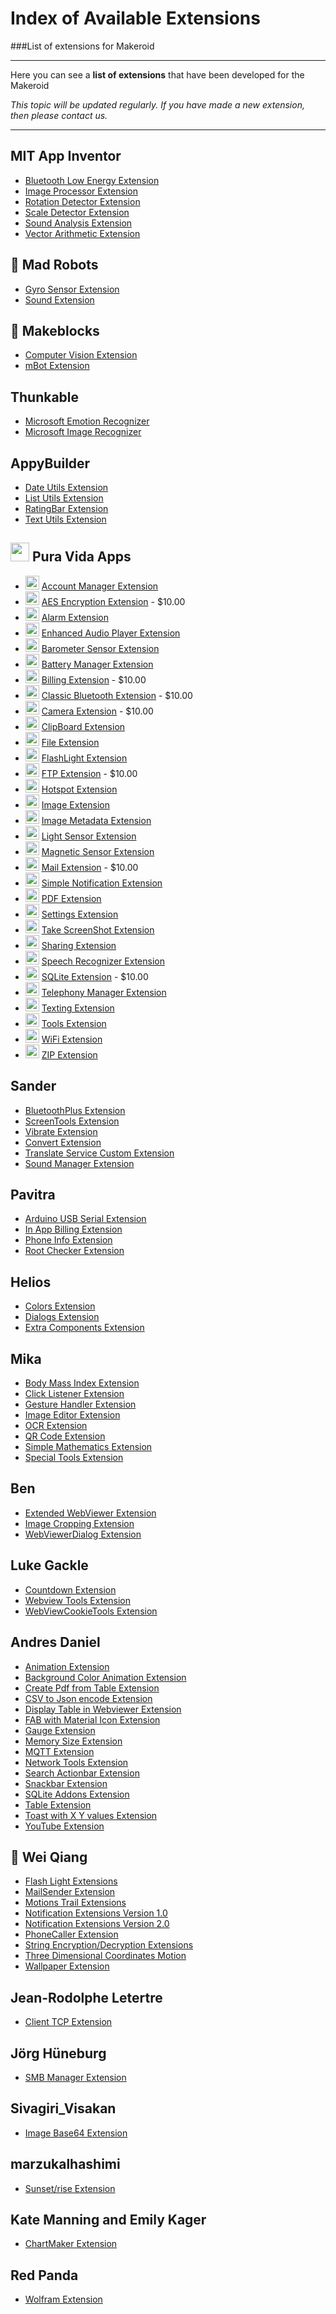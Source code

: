 # Index of Available Extensions

###List of extensions for Makeroid

<hr>

Here you can see a **list of extensions** that have been developed for the Makeroid

_This topic will be updated regularly. If you have made a new extension, then please contact us._

<hr>

## MIT App Inventor

- [Bluetooth Low Energy Extension](http://appinventor.mit.edu/extensions/)
- [Image Processor Extension](http://appinventor.mit.edu/extensions/)
- [Rotation Detector Extension](http://ai2.appinventor.mit.edu/reference/other/extensionsRotation.html)
- [Scale Detector Extension](http://appinventor.mit.edu/extensions/)
- [Sound Analysis Extension](http://appinventor.mit.edu/extensions/)
- [Vector Arithmetic Extension](http://appinventor.mit.edu/extensions/)
		
## :robot: Mad Robots

- [Gyro Sensor Extension](https://groups.google.com/d/msg/app-inventor-open-source-dev/M7NookKPhQQ/WCN5yak3EAAJ)
- [Sound Extension](https://groups.google.com/d/msg/app-inventor-open-source-dev/M7NookKPhQQ/WCN5yak3EAAJ)
		
## :hammer: Makeblocks

- [Computer Vision Extension](http://learn.makeblock.com/en/user-makeblock-computer-vision-extension-for-app-inventor/)
- [mBot Extension](http://learn.makeblock.com/en/use-mbot-with-app-inventor/)

## Thunkable

- [Microsoft Emotion Recognizer](https://thunkable.github.io/extensions/files/com.thunkable.ai.MicrosoftEmotionRecognizer.aix)
- [Microsoft Image Recognizer](https://thunkable.github.io/extensions/files/com.thunkable.ai.MicrosoftImageRecognizer.aix)

## AppyBuilder

- [Date Utils Extension](https://groups.google.com/d/msg/mitappinventortest/Y7KooOOph_E/4QzL5iTrAgAJ)
- [List Utils Extension](https://amerkashi.wordpress.com/2017/03/05/shuffling-ordering-lists/)
- [RatingBar Extension](http://community.appybuilder.com/t/ratingbar-extension/214?u=sander0542)
- [Text Utils Extension](https://amerkashi.wordpress.com/2017/03/09/textutils-extension/)
		
## <img src="/uploads/default/original/1X/b084e9fd63f8f8baa0459986b7b3ad2209e20271.jpg" width="30" height="30"> Pura Vida Apps

- <img src="/uploads/default/original/1X/6e90a5ddbe794a3b68b6a58ddd98efc7f393b024.jpg" width="22" height="22"> [Account Manager Extension](https://puravidaapps.com/accountmanager.php)
- <img src="/uploads/default/original/1X/0c4a69399f5af813d25565d76cf6b14884fda312.png" width="22" height="22"> [AES Encryption Extension](https://puravidaapps.com/aes.php) - $10.00
- <img src="/uploads/default/original/1X/bc4e0a557ef332b093b326c0492c73e927f9194c.png" width="22" height="22"> [Alarm Extension](https://puravidaapps.com/alarm.php)
- <img src="/uploads/default/original/1X/766eeb8131006bdd35b6b5e603fd788779b53c59.jpg" width="22" height="22"> [Enhanced Audio Player Extension](https://puravidaapps.com/player.php)
- <img src="/uploads/default/original/1X/b2300183e221269f4e88e38ee8809c80ebcdc344.png" width="22" height="22"> [Barometer Sensor Extension](https://puravidaapps.com/barometer.php)
- <img src="/uploads/default/original/1X/fdf84a32692aa241ea5f4069fc800152641e3a0d.png" width="22" height="22"> [Battery Manager Extension](https://puravidaapps.com/battery.php)
- <img src="/uploads/default/original/1X/7c9794a6bc6a3715f6f38c269d134a412cbd9af9.jpg" width="22" height="22"> [Billing Extension](https://puravidaapps.com/billing.php) - $10.00
- <img src="/uploads/default/original/1X/4cf78e2504b3e19cfd0ec80e6b2c18c8ec78d6d5.png" width="22" height="22"> [Classic Bluetooth Extension](https://puravidaapps.com/bluetooth.php) - $10.00
- <img src="/uploads/default/original/1X/296180520a99532de1fe669c5a985e3ee3a2414c.png" width="22" height="22"> [Camera Extension](https://puravidaapps.com/camera.php) - $10.00
- <img src="/uploads/default/original/1X/c60f287fe734e74e71cba19e118b2dbf11f849b4.png" width="22" height="22"> [ClipBoard Extension](https://puravidaapps.com/clipboard.php)
- <img src="/uploads/default/original/1X/71b2fc06b63d79c58e368700193f3935a04bfc8b.png" width="22" height="22"> [File Extension](https://puravidaapps.com/file.php)
- <img src="/uploads/default/original/1X/ced8013c664ac6b1723eb9627a858c2ccd9b518a.jpg" width="22" height="22"> [FlashLight Extension](https://puravidaapps.com/flashlight.php)
- <img src="/uploads/default/original/1X/140402dfbee2c62d489c0f9a85bd691b70fe6485.png" width="22" height="22"> [FTP Extension](https://puravidaapps.com/ftp.php) - $10.00
- <img src="/uploads/default/original/1X/419d79cd3aa4cee0dd9b42c70e969a85e5d654c7.jpg" width="22" height="22"> [Hotspot Extension](https://puravidaapps.com/hotspot.php)
- <img src="/uploads/default/original/1X/09278c49f168744a6378d261708070fd6c8ecebe.jpg" width="22" height="22"> [Image Extension](https://puravidaapps.com/image.php)
- <img src="/uploads/default/original/1X/09278c49f168744a6378d261708070fd6c8ecebe.jpg" width="22" height="22"> [Image Metadata Extension](https://puravidaapps.com/metadata.php)
- <img src="/uploads/default/original/1X/2539948244864c7b36e523b127835fb374fd8496.png" width="22" height="22"> [Light Sensor Extension](https://puravidaapps.com/light.php)
- <img src="/uploads/default/original/1X/f6ec522b2cb19c8d54759ddb6087ca42b359eac3.png" width="22" height="22"> [Magnetic Sensor Extension](https://puravidaapps.com/magnetic.php)
- <img src="/uploads/default/original/1X/8cf94c4967d8539ccea69e09825245a13d0ff8e9.png" width="22" height="22"> [Mail Extension](https://puravidaapps.com/mail.php) - $10.00
- <img src="/uploads/default/original/1X/b2860f143ce3481627b3c7c889e834264cab9dc8.png" width="22" height="22"> [Simple Notification Extension](https://puravidaapps.com/notification.php)
- <img src="/uploads/default/original/1X/94507e20566c0f1fb679425c543382040e8b494d.jpg" width="22" height="22"> [PDF Extension](https://puravidaapps.com/pdf.php)
- <img src="/uploads/default/original/1X/be2c88218be5076717bd0d94739635fa7a6abf4e.jpg" width="22" height="22"> [Settings Extension](https://puravidaapps.com/settings.php)
- <img src="/uploads/default/original/1X/ec37e06875ff0ea5387d763efbd703619429791e.png" width="22" height="22"> [Take ScreenShot Extension](https://puravidaapps.com/screenshot.php)
- <img src="/uploads/default/original/1X/7a1c120d13f797d2a8a3cfb6ac814cf7874fc9b8.png" width="22" height="22"> [Sharing Extension](https://puravidaapps.com/sharing.php)
- <img src="/uploads/default/original/1X/e31b9fef299703befe7ce76807738250d234fbce.png" width="22" height="22"> [Speech Recognizer Extension](https://puravidaapps.com/speechRecognizer.php)
- <img src="/uploads/default/original/1X/00c20775b726ff9adc21785be7ed4405572f5ec0.jpg" width="22" height="22"> [SQLite Extension](https://puravidaapps.com/sqlite.php) - $10.00
- <img src="/uploads/default/original/1X/ac963580bf16894bfb95ede4c53d7acfe5d3529c.png" width="22" height="22"> [Telephony Manager Extension](https://puravidaapps.com/telephonymanager.php)
- <img src="/uploads/default/original/1X/19239e40e33f80529fb3944f04240c97a3d8f054.png" width="22" height="22"> [Texting Extension](https://puravidaapps.com/texting.php)
- <img src="/uploads/default/original/1X/afb017c30c623f01106add637854ef149fc56793.jpg" width="22" height="22"> [Tools Extension](https://puravidaapps.com/tools.php)
- <img src="/uploads/default/original/1X/49efca1997551641cb3bedf30649195fa630a7ea.png" width="22" height="22"> [WiFi Extension](https://puravidaapps.com/wifi.php)
- <img src="/uploads/default/original/1X/f8109e76f3dd46fddc0fcbf577e4adc1c3a21f30.png" width="22" height="22"> [ZIP Extension](https://puravidaapps.com/zip.php)
		
## Sander

- [BluetoothPlus Extension](https://www.sanderjochems.com/appinventor/extension/1/bluetoothplus)
- [ScreenTools Extension](https://www.sanderjochems.com/appinventor/extension/2/screentools)
- [Vibrate Extension](https://www.sanderjochems.com/appinventor/extension/3/vibrate)
- [Convert Extension](https://www.sanderjochems.com/appinventor/extension/5/convert)
- [Translate Service Custom Extension](http://translate.thunkable.sanderjochems.com/)
- [Sound Manager Extension](https://www.sanderjochems.com/appinventor/extension/6/soundmanager)

## Pavitra

- [Arduino USB Serial Extension](https://groups.google.com/d/msg/mitappinventortest/WZCUtKAfwj0/4Na63LmnAQAJ)
- [In App Billing Extension](https://community.thunkable.com/t/free-iap-extension/2082?u=sander0542)
- [Phone Info Extension](https://community.thunkable.com/t/phone-info-extension/1600?u=sander0542)
- [Root Checker Extension](https://community.thunkable.com/t/root-checker-extension/1587?u=sander0542)
		
## Helios

- [Colors Extension](https://community.thunkable.com/t/colours-extension/2513?u=sander0542)
- [Dialogs Extension](https://community.thunkable.com/t/releasing-the-dialogs-extension/2574?u=sander0542)
- [Extra Components Extension](https://community.thunkable.com/t/the-extracomponents-extension-beta/4125?u=sander0542)
		
## Mika

- [Body Mass Index Extension](https://nmd-apps.jimdo.com/extensions/nmd-extensions/#2)
- [Click Listener Extension](https://nmd-apps.jimdo.com/extensions/nmd-extensions/#8)
- [Gesture Handler Extension](https://nmd-apps.jimdo.com/extensions/nmd-extensions/#9)
- [Image Editor Extension](https://nmd-apps.jimdo.com/extensions/nmd-extensions/#6)
- [OCR Extension](https://nmd-apps.jimdo.com/extensions/nmd-extensions/#5)
- [QR Code Extension](https://nmd-apps.jimdo.com/extensions/nmd-extensions/#3)
- [Simple Mathematics Extension](https://nmd-apps.jimdo.com/extensions/nmd-extensions/#1)
- [Special Tools Extension](https://nmd-apps.jimdo.com/extensions/nmd-extensions/#4)
		
## Ben

- [Extended WebViewer Extension](https://community.thunkable.com/t/extended-web-viewer-extension/4564?u=sander0542)
- [Image Cropping Extension](https://community.thunkable.com/t/image-cropping-extension/4953?u=sander0542)
- [WebViewerDialog Extension](https://community.thunkable.com/t/releasing-the-web-viewer-dialog-extension/3956?u=sander0542)
		
## Luke Gackle

- [Countdown Extension](https://community.thunkable.com/t/countdown-extension/3730?u=sander0542)
- [Webview Tools Extension](https://thunkableblocks.blogspot.com.au/2017/06/webviewtools-extension-for-app-inventor.html)
- [WebViewCookieTools Extension](https://thunkableblocks.blogspot.com.au/2017/06/webviewcookietools-extension.html)
		
## Andres Daniel

- [Animation Extension](https://community.thunkable.com/t/extension-animacion/5015?u=sander0542)
- [Background Color Animation Extension](https://community.thunkable.com/t/animation-color-background-extension/5275?u=sander0542)
- [Create Pdf from Table Extension](https://community.thunkable.com/t/extension-generar-pdf-offline-de-tablas/3675?u=sander0542)
- [CSV to Json encode Extension](https://groups.google.com/d/msg/mitappinventortest/Dcu3ueYnhl0/dDdyR_38EAAJ)
- [Display Table in Webviewer Extension](https://groups.google.com/d/msg/mitappinventortest/B16XCAmuBJo/3EYzPa0ABAAJ)
- [FAB with Material Icon Extension](https://community.thunkable.com/t/demo-fab-with-material-icon-ttf-paid-extension/4712?u=sander0542)
- [Gauge Extension](https://community.thunkable.com/t/gauge-extension-arduino-esp8266/3363?u=sander0542)
- [Memory Size Extension](https://community.thunkable.com/t/memory-size-extension-21-05-2017/3764?u=sander0542)
- [MQTT Extension](https://community.thunkable.com/t/extension-mqtt-for-websocket-arduino-y-esp8266/3279?u=sander0542)
- [Network Tools Extension](https://groups.google.com/forum/#!category-topic/mitappinventortest/iRgyTGMR7dE)
- [Search Actionbar Extension](https://community.thunkable.com/t/search-actionbar-extension/4649?u=sander0542)
- [Snackbar Extension](https://community.thunkable.com/t/snackbar-extension-update-20-06-2017/4337?u=sander0542)
- [SQLite Addons Extension](https://groups.google.com/d/msg/mitappinventortest/ZjkCYz7RQ5U/ZG0jFM80AgAJ)
- [Table Extension](https://community.thunkable.com/t/extension-dendritastable-csvtohtml-list-to-html-list-to-json-datatables-js-14-05-17/3399?u=sander0542)
- [Toast with X Y values Extension](https://groups.google.com/d/msg/mitappinventortest/nPOokIDvFOE/jv1oztz8EAAJ)
- [YouTube Extension](https://community.thunkable.com/t/youtube-extension/5164?u=sander0542)
		
## :gift: Wei Qiang

- [Flash Light Extensions](http://my.bryanqiang.com/extensions.html)
- [MailSender Extension](http://my.bryanqiang.com/extensions.html)
- [Motions Trail Extensions](http://my.bryanqiang.com/extensions.html)
- [Notification Extensions Version 1.0](http://my.bryanqiang.com/extensions.html)
- [Notification Extensions Version 2.0](http://my.bryanqiang.com/extensions.html)
- [PhoneCaller Extension](http://my.bryanqiang.com/extensions.html)
- [String Encryption/Decryption Extensions](http://my.bryanqiang.com/extensions.html)
- [Three Dimensional Coordinates Motion](http://my.bryanqiang.com/extensions.html)
- [Wallpaper Extension](http://my.bryanqiang.com/extensions.html)
		
## Jean-Rodolphe Letertre

- [Client TCP Extension](https://groups.google.com/forum/#!category-topic/mitappinventortest/app-inventor-extensions/OCzEZC4FpEU)
		
## Jörg Hüneburg

- [SMB Manager Extension](https://groups.google.com/d/msg/mitappinventortest/ilbNL4dnZx0/lqmvJEKnAgAJ)
		
## Sivagiri_Visakan

- [Image Base64 Extension](https://community.thunkable.com/t/image-to-base64-extension/4642/7?u=sander0542)
		
## marzukalhashimi

- [Sunset/rise Extension](https://community.thunkable.com/t/new-extension-sunset-rise-times/5066?u=sander0542)
		
## Kate Manning and Emily Kager

- [ChartMaker Extension](https://github.com/MillsCS215AppInventorProj/chartmaker)
		
## Red Panda

- [Wolfram Extension](https://community.thunkable.com/t/extension-for-wolfram-alpha-beta/5081?u=sander0542)